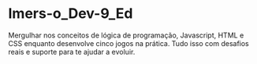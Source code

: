 # Imers-o_Dev-9_Ed
Mergulhar nos conceitos de lógica de programação, Javascript, HTML e CSS enquanto desenvolve cinco jogos na prática. Tudo isso com desafios reais e suporte para te ajudar a evoluir. 
